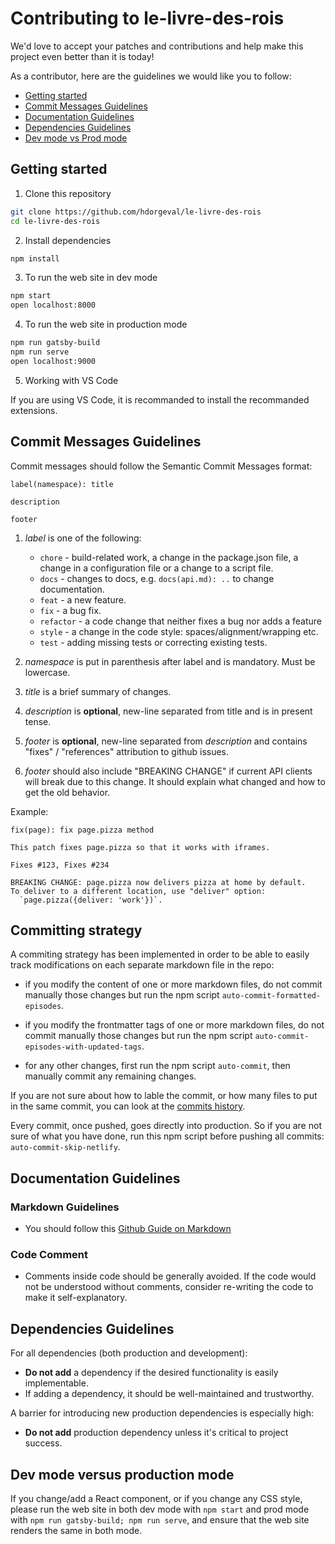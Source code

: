 # Contributing to le-livre-des-rois

We'd love to accept your patches and contributions and help make this project even better than it is today!

As a contributor, here are the guidelines we would like you to follow:

- [Getting started](#Getting-started)
- [Commit Messages Guidelines](#Commit-Messages-Guidelines)
- [Documentation Guidelines](#Documentation-Guidelines)
- [Dependencies Guidelines](#Dependencies-Guidelines)
- [Dev mode vs Prod mode](#Dev-mode-versus-production-mode)

## Getting started

1. Clone this repository

```bash
git clone https://github.com/hdorgeval/le-livre-des-rois
cd le-livre-des-rois
```

2. Install dependencies

```bash
npm install
```

3. To run the web site in dev mode

```bash
npm start
open localhost:8000
```

4. To run the web site in production mode

```bash
npm run gatsby-build
npm run serve
open localhost:9000
```

5. Working with VS Code

If you are using VS Code, it is recommanded to install the recommanded extensions.

## Commit Messages Guidelines

Commit messages should follow the Semantic Commit Messages format:

```
label(namespace): title

description

footer
```

1. _label_ is one of the following:

   - `chore` - build-related work, a change in the package.json file, a change in a configuration file or a change to a script file.
   - `docs` - changes to docs, e.g. `docs(api.md): ..` to change documentation.
   - `feat` - a new feature.
   - `fix` - a bug fix.
   - `refactor` - a code change that neither fixes a bug nor adds a feature
   - `style` - a change in the code style: spaces/alignment/wrapping etc.
   - `test` - adding missing tests or correcting existing tests.

2. _namespace_ is put in parenthesis after label and is mandatory. Must be lowercase.
3. _title_ is a brief summary of changes.
4. _description_ is **optional**, new-line separated from title and is in present tense.
5. _footer_ is **optional**, new-line separated from _description_ and contains "fixes" / "references" attribution to github issues.
6. _footer_ should also include "BREAKING CHANGE" if current API clients will break due to this change. It should explain what changed and how to get the old behavior.

Example:

```
fix(page): fix page.pizza method

This patch fixes page.pizza so that it works with iframes.

Fixes #123, Fixes #234

BREAKING CHANGE: page.pizza now delivers pizza at home by default.
To deliver to a different location, use "deliver" option:
  `page.pizza({deliver: 'work'})`.
```

## Committing strategy

A commiting strategy has been implemented in order to be able to easily track modifications on each separate markdown file in the repo:

- if you modify the content of one or more markdown files, do not commit manually those changes but run the npm script `auto-commit-formatted-episodes`.

- if you modify the frontmatter tags of one or more markdown files, do not commit manually those changes but run the npm script `auto-commit-episodes-with-updated-tags`.

- for any other changes, first run the npm script `auto-commit`, then manually commit any remaining changes.

If you are not sure about how to lable the commit, or how many files to put in the same commit, you can look at the [commits history](https://github.com/hdorgeval/le-livre-des-rois/commits/master).

Every commit, once pushed, goes directly into production. So if you are not sure of what you have done, run this npm script before pushing all commits: `auto-commit-skip-netlify`.

## Documentation Guidelines

### Markdown Guidelines

- You should follow this [Github Guide on Markdown](https://guides.github.com/features/mastering-markdown/)

### Code Comment

- Comments inside code should be generally avoided. If the code would not be understood without comments, consider re-writing the code to make it self-explanatory.

## Dependencies Guidelines

For all dependencies (both production and development):

- **Do not add** a dependency if the desired functionality is easily implementable.
- If adding a dependency, it should be well-maintained and trustworthy.

A barrier for introducing new production dependencies is especially high:

- **Do not add** production dependency unless it's critical to project success.

## Dev mode versus production mode

If you change/add a React component, or if you change any CSS style, please run the web site in both dev mode with `npm start` and prod mode with `npm run gatsby-build; npm run serve`, and ensure that the web site renders the same in both mode.
